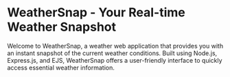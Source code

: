 # WeatherSnap - Your Real-time Weather Snapshot
Welcome to WeatherSnap, a weather web application that provides you with an instant snapshot of the current weather conditions. Built using Node.js, Express.js, and EJS, WeatherSnap offers a user-friendly interface to quickly access essential weather information.
